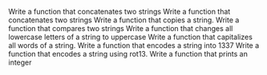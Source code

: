 Write a function that concatenates two strings
Write a function that concatenates two strings
Write a function that copies a string.
Write a function that compares two strings
Write a function that changes all lowercase letters of a string to uppercase
Write a function that capitalizes all words of a string.
Write a function that encodes a string into 1337
Write a function that encodes a string using rot13.
Write a function that prints an integer
